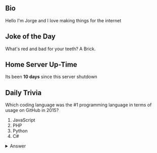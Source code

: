 ## Bio

Hello I'm Jorge and I love making things for the internet

## Joke of the Day

What's red and bad for your teeth? A Brick.

## Home Server Up-Time

Its been **10 days** since this server shutdown


## Daily Trivia

Which coding language was the #1 programming language in terms of usage on GitHub in 2015?
 1. JavaScript
 2. PHP
 3. Python
 4. C#

<details>
  <summary>Answer</summary>
  JavaScript
</details>
